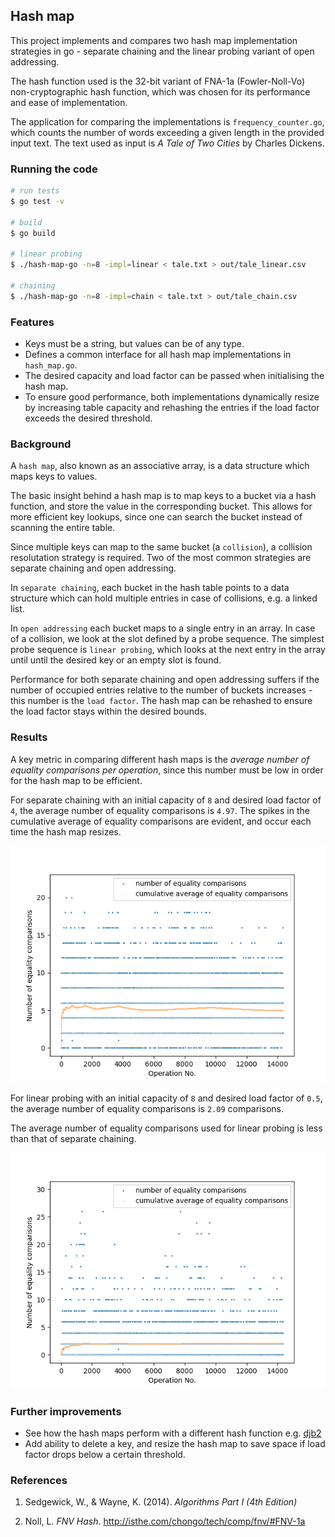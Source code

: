 ## Hash map

This project implements and compares two hash map implementation strategies in go  - separate chaining and the linear probing variant of open addressing.

The hash function used is the 32-bit variant of FNA-1a (Fowler-Noll-Vo) non-cryptographic hash function, which was chosen for its performance and ease of implementation.

The application for comparing the implementations is `frequency_counter.go`, which counts the number of words exceeding a given length in the provided input text. The text used as input is _A Tale of Two Cities_ by Charles Dickens.

### Running the code

```sh
# run tests
$ go test -v

# build
$ go build

# linear probing 
$ ./hash-map-go -n=8 -impl=linear < tale.txt > out/tale_linear.csv

# chaining
$ ./hash-map-go -n=8 -impl=chain < tale.txt > out/tale_chain.csv
```

### Features
* Keys must be a string, but values can be of any type.
* Defines a common interface for all hash map implementations in `hash_map.go`.
* The desired capacity and load factor can be passed when initialising the hash map.
* To ensure good performance, both implementations dynamically resize by increasing table capacity and rehashing the entries if the load factor exceeds the desired threshold.

### Background

A `hash map`, also known as an associative array, is a data structure which maps keys to values. 

The basic insight behind a hash map is to map keys to a bucket via a hash function, and store the value in the corresponding bucket. This allows for more efficient key lookups, since one can search the bucket instead of scanning the entire table.

Since multiple keys can map to the same bucket (a `collision`), a collision resolutation strategy is required. Two of the most common strategies are separate chaining and open addressing.

In `separate chaining`, each bucket in the hash table points to a data structure which can hold multiple entries in case of collisions, e.g. a linked list.

In `open addressing` each bucket maps to a single entry in an array. In case of a collision, we look at the slot defined by a probe sequence. The simplest probe sequence is `linear probing`, which looks at the next entry in the array until until the desired key or an empty slot is found.

Performance for both separate chaining and open addressing suffers if the number of occupied entries relative to the number of buckets increases - this number is the `load factor`. The hash map can be rehashed to ensure the load factor stays within the desired bounds.

### Results

A key metric in comparing different hash maps is the *average number of equality comparisons per operation*, since this number must be low in order for the hash map to be efficient.

For separate chaining with an initial capacity of `8` and desired load factor of `4`, the average number of equality comparisons is `4.97`. The spikes in the cumulative average of equality comparisons are evident, and occur each time the hash map resizes.

![chaining equality comparisons](assets/chaining.png)

For linear probing with an initial capacity of `8` and desired load factor of `0.5`, the average number of equality comparisons is `2.09` comparisons.

The average number of equality comparisons used for linear probing is less than that of separate chaining.

![linear probing equality comparisons](assets/linear_probing.png)


### Further improvements

* See how the hash maps perform with a different hash function e.g. [djb2](http://www.partow.net/programming/hashfunctions/index.html#top)
* Add ability to delete a key, and resize the hash map to save space if load factor drops below a certain threshold.


### References

1. Sedgewick, W., & Wayne, K. (2014). _Algorithms Part I (4th Edition)_

2. Noll, L. _FNV Hash_. http://isthe.com/chongo/tech/comp/fnv/#FNV-1a